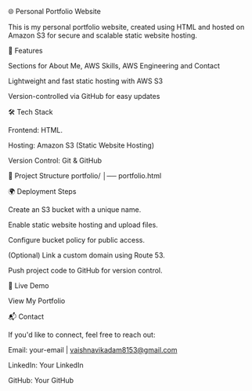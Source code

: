 🌐 Personal Portfolio Website

This is my personal portfolio website, created using HTML and hosted on Amazon S3 for secure and scalable static website hosting.

🚀 Features

Sections for About Me, AWS Skills, AWS Engineering and Contact

Lightweight and fast static hosting with AWS S3

Version-controlled via GitHub for easy updates

🛠️ Tech Stack

Frontend: HTML.

Hosting: Amazon S3 (Static Website Hosting)

Version Control: Git & GitHub

📂 Project Structure
portfolio/
│── portfolio.html


🌍 Deployment Steps

Create an S3 bucket with a unique name.

Enable static website hosting and upload files.

Configure bucket policy for public access.

(Optional) Link a custom domain using Route 53.

Push project code to GitHub for version control.

🔗 Live Demo

View My Portfolio

📬 Contact

If you'd like to connect, feel free to reach out:

Email: your-email | vaishnavikadam8153@gmail.com

LinkedIn: Your LinkedIn

GitHub: Your GitHub
